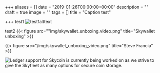 +++
aliases = []
date = "2019-01-26T00:00:00+00:00"
description = ""
draft = true
image = ""
tags = []
title = "Caption test"

+++
test1
![test1alttext](/img/skywallet_unboxing_video.png "test1title")

test2
{{< figure src=""img/skywallet_unboxing_video.png" title="Skywallet unboxing" >}}

{{< figure src="/img/skywallet_unboxing_video.png" title="Steve Francia" >}}

![Ledger support for Skycoin is currently being worked on as we strive to give the Skyfleet as many options for secure coin storage.](/img/ledger-ui.png)